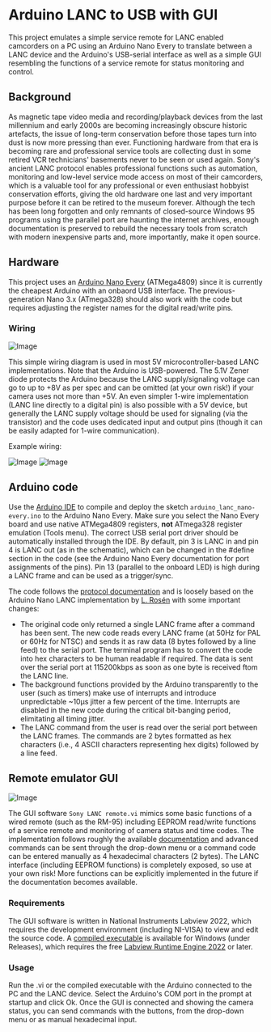 # Arduino LANC to USB with GUI

This project emulates a simple service remote for LANC enabled camcorders on a PC using an Arduino Nano Every to translate between a LANC device and the Arduino's USB-serial interface as well as a simple GUI resembling the functions of a service remote for status monitoring and control.

## Background

As magnetic tape video media and recording/playback devices from the last millennium and early 2000s are becoming increasingly obscure historic artefacts, the issue of long-term conservation before those tapes turn into dust is now more pressing than ever. Functioning hardware from that era is becoming rare and professional service tools are collecting dust in some retired VCR technicians' basements never to be seen or used again. Sony's ancient LANC protocol enables professional functions such as automation, monitoring and low-level service mode access on most of their camcorders, which is a valuable tool for any professional or even enthusiast hobbyist conservation efforts, giving the old hardware one last and very important purpose before it can be retired to the museum forever. Although the tech has been long forgotten and only remnants of closed-source Windows 95 programs using the parallel port are haunting the internet archives, enough documentation is preserved to rebuild the necessary tools from scratch with modern inexpensive parts and, more importantly, make it open source.

## Hardware

This project uses an [Arduino Nano Every](https://store.arduino.cc/products/arduino-nano-every) (ATMega4809) since it is currently the cheapest Arduino with an onbaord USB interface. The previous-generation Nano 3.x (ATmega328) should also work with the code but requires adjusting the register names for the digital read/write pins.

### Wiring

![Image](https://user-images.githubusercontent.com/13183195/238089976-93a7ba03-fa65-449f-9aee-c33160807e74.png)

This simple wiring diagram is used in most 5V microcontroller-based LANC implementations. Note that the Arduino is USB-powered. The 5.1V Zener diode protects the Arduino because the LANC supply/signaling voltage can go to up to +8V as per spec and can be omitted (at your own risk!) if your camera uses not more than +5V. An even simpler 1-wire implementation (LANC line directly to a digital pin) is also possible with a 5V device, but generally the LANC supply voltage should be used for signaling (via the transistor) and the code uses dedicated input and output pins (though it can be easily adapted for 1-wire communication).

Example wiring:

![Image](https://user-images.githubusercontent.com/13183195/238100367-774f6af9-bf39-4e46-b4cd-33d24a9e1dfc.png) ![Image](https://user-images.githubusercontent.com/13183195/238100414-08e91210-accd-443c-8317-0ae796bee540.png)

## Arduino code

Use the [Arduino IDE](https://www.arduino.cc/en/software) to compile and deploy the sketch `arduino_lanc_nano-every.ino` to the Arduino Nano Every. Make sure you select the Nano Every board and use native ATMega4809 registers, **not** ATmega328 register emulation (Tools menu). The correct USB serial port driver should be automatically installed through the IDE. By default, pin 3 is LANC in and pin 4 is LANC out (as in the schematic), which can be changed in the #define section in the code (see the Arduino Nano Every documentation for port assignments of the pins). Pin 13 (parallel to the onboard LED) is high during a LANC frame and can be used as a trigger/sync.

The code follows the [protocol documentation](http://www.boehmel.de/lanc.htm) and is loosely based on the Arduino Nano LANC implementation by [L. Rosén](https://projecthub.arduino.cc/L-Rosen/9b5d02d4-f885-41ee-bba7-6b18d3dfe47d) with some important changes:

- The original code only returned a single LANC frame after a command has been sent. The new code reads every LANC frame (at 50Hz for PAL or 60Hz for NTSC) and sends it as raw data (8 bytes followed by a line feed) to the serial port. The terminal program has to convert the code into hex characters to be human readable if required. The data is sent over the serial port at 115200kbps as soon as one byte is received ftom the LANC line.
- The background functions provided by the Arduino transparently to the user (such as timers) make use of interrupts and introduce unpredictable ~10µs jitter a few percent of the time. Interrupts are disabled in the new code during the critical bit-banging period, elimitating all timing jitter.
- The LANC command from the user is read over the serial port between the LANC frames. The commands are 2 bytes formatted as hex characters (i.e., 4 ASCII characters representing hex digits) followed by a line feed.

## Remote emulator GUI

![Image](https://user-images.githubusercontent.com/13183195/238098564-2eec6d55-677c-4667-8e20-94b751ad3fd1.png)

The GUI software `Sony LANC remote.vi` mimics some basic functions of a wired remote (such as the RM-95) including EEPROM read/write functions of a service remote and monitoring of camera status and time codes. The implementation follows roughly the available [documentation](http://www.boehmel.de/lanc.htm) and advanced commands can be sent through the drop-down menu or a command code can be entered manually as 4 hexadecimal characters (2 bytes). The LANC interface (including EEPROM functions) is completely exposed, so use at your own risk! More functions can be explicitly implemented in the future if the documentation becomes available.

### Requirements

The GUI software is written in National Instruments Labview 2022, which requires the development environment (including NI-VISA) to view and edit the source code. A [compiled executable](https://github.com/Novgorod/LANC-USB-GUI/releases/tag/LANC) is available for Windows (under Releases), which requires the free [Labview Runtime Engine 2022](https://download.ni.com/support/nipkg/products/ni-l/ni-labview-2022-runtime-engine-x86/22.3/online/ni-labview-2022-runtime-engine-x86_22.3_online.exe) or later.

### Usage

Run the .vi or the compiled executable with the Arduino connected to the PC and the LANC device. Select the Arduino's COM port in the prompt at startup and click Ok. Once the GUI is connected and showing the camera status, you can send commands with the buttons, from the drop-down menu or as manual hexadecimal input.
